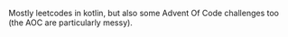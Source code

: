 Mostly leetcodes in kotlin, but also some Advent Of Code challenges too (the AOC are particularly messy).
